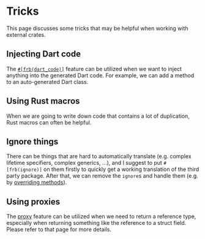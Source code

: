 # Tricks

This page discusses some tricks that may be helpful when working with external crates.

## Injecting Dart code

The [`#[frb(dart_code)]`](../miscellaneous/dart-code) feature can be utilized when we want to inject anything into the generated Dart code.
For example, we can add a method to an auto-generated Dart class.

## Using Rust macros

When we are going to write down code that contains a lot of duplication,
Rust macros can often be helpful.

## Ignore things

There can be things that are hard to automatically translate (e.g. complex lifetime specifiers, complex generics, ...),
and I suggest to put `#[frb(ignore)]` on them firstly to quickly get a working translation of the third party package.
After that, we can remove the `ignore`s and handle them (e.g. by [overriding methods](override-methods)).

## Using proxies

The [proxy](../../miscellaneous/proxy) feature can be utilized when we need to return a reference type,
especially when returning something like the reference to a struct field.
Please refer to that page for more details.
